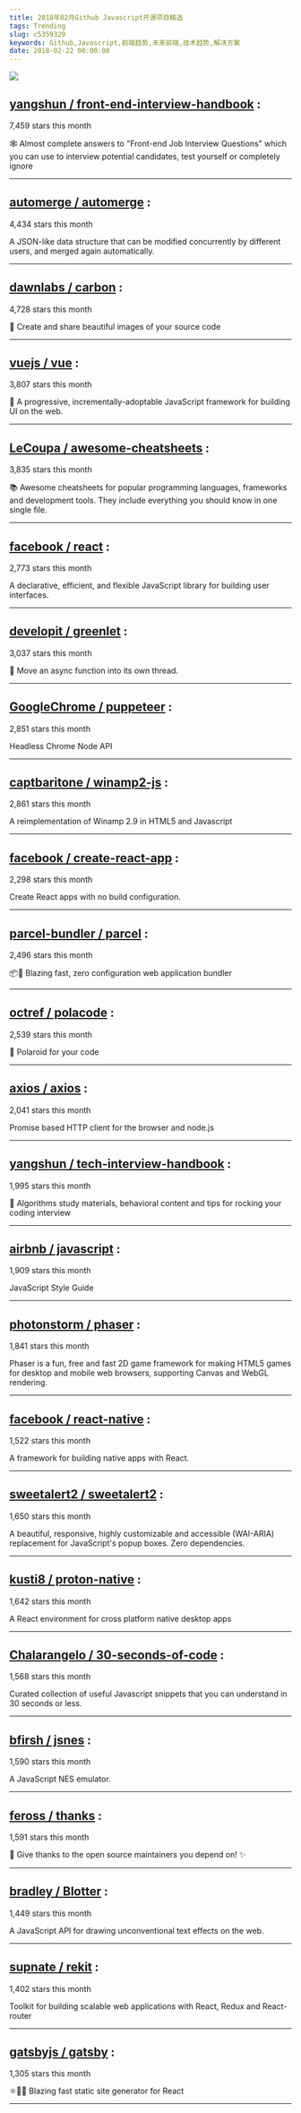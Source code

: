 ```yaml
---
title: 2018年02月Github Javascript开源项目精选
tags: Trending
slug: c5359329
keywords: Github,Javascript,前端趋势,未来前端,技术趋势,解决方案
date: 2018-02-22 00:00:00
---
```

![](https://static.alili.tech/images/github_33.png)
##   [yangshun / front-end-interview-handbook](https://github.com/yangshun/front-end-interview-handbook) : 
 
7,459 stars this month

🕸 Almost complete answers to "Front-end Job Interview Questions" which you can use to interview potential candidates, test yourself or completely ignore 

---
##   [automerge / automerge](https://github.com/automerge/automerge) : 
 
4,434 stars this month

A JSON-like data structure that can be modified concurrently by different users, and merged again automatically. 

---
##   [dawnlabs / carbon](https://github.com/dawnlabs/carbon) : 
 
4,728 stars this month

🎨 Create and share beautiful images of your source code 

---
##   [vuejs / vue](https://github.com/vuejs/vue) : 
 
3,807 stars this month

🖖 A progressive, incrementally-adoptable JavaScript framework for building UI on the web. 

---
##   [LeCoupa / awesome-cheatsheets](https://github.com/LeCoupa/awesome-cheatsheets) : 
 
3,835 stars this month

📚 Awesome cheatsheets for popular programming languages, frameworks and development tools. They include everything you should know in one single file. 

---
##   [facebook / react](https://github.com/facebook/react) : 
 
2,773 stars this month

A declarative, efficient, and flexible JavaScript library for building user interfaces. 

---
##   [developit / greenlet](https://github.com/developit/greenlet) : 
 
3,037 stars this month

🦎 Move an async function into its own thread. 

---
##   [GoogleChrome / puppeteer](https://github.com/GoogleChrome/puppeteer) : 
 
2,851 stars this month

Headless Chrome Node API 

---
##   [captbaritone / winamp2-js](https://github.com/captbaritone/winamp2-js) : 
 
2,861 stars this month

A reimplementation of Winamp 2.9 in HTML5 and Javascript 

---
##   [facebook / create-react-app](https://github.com/facebook/create-react-app) : 
 
2,298 stars this month

Create React apps with no build configuration. 

---
##   [parcel-bundler / parcel](https://github.com/parcel-bundler/parcel) : 
 
2,496 stars this month

📦🚀 Blazing fast, zero configuration web application bundler 

---
##   [octref / polacode](https://github.com/octref/polacode) : 
 
2,539 stars this month

📸 Polaroid for your code 

---
##   [axios / axios](https://github.com/axios/axios) : 
 
2,041 stars this month

Promise based HTTP client for the browser and node.js 

---
##   [yangshun / tech-interview-handbook](https://github.com/yangshun/tech-interview-handbook) : 
 
1,995 stars this month

💯 Algorithms study materials, behavioral content and tips for rocking your coding interview 

---
##   [airbnb / javascript](https://github.com/airbnb/javascript) : 
 
1,909 stars this month

JavaScript Style Guide 

---
##   [photonstorm / phaser](https://github.com/photonstorm/phaser) : 
 
1,841 stars this month

Phaser is a fun, free and fast 2D game framework for making HTML5 games for desktop and mobile web browsers, supporting Canvas and WebGL rendering. 

---
##   [facebook / react-native](https://github.com/facebook/react-native) : 
 
1,522 stars this month

A framework for building native apps with React. 

---
##   [sweetalert2 / sweetalert2](https://github.com/sweetalert2/sweetalert2) : 
 
1,650 stars this month

A beautiful, responsive, highly customizable and accessible (WAI-ARIA) replacement for JavaScript's popup boxes. Zero dependencies. 

---
##   [kusti8 / proton-native](https://github.com/kusti8/proton-native) : 
 
1,642 stars this month

A React environment for cross platform native desktop apps 

---
##   [Chalarangelo / 30-seconds-of-code](https://github.com/Chalarangelo/30-seconds-of-code) : 
 
1,568 stars this month

Curated collection of useful Javascript snippets that you can understand in 30 seconds or less. 

---
##   [bfirsh / jsnes](https://github.com/bfirsh/jsnes) : 
 
1,590 stars this month

A JavaScript NES emulator. 

---
##   [feross / thanks](https://github.com/feross/thanks) : 
 
1,591 stars this month

🙌 Give thanks to the open source maintainers you depend on! ✨ 

---
##   [bradley / Blotter](https://github.com/bradley/Blotter) : 
 
1,449 stars this month

A JavaScript API for drawing unconventional text effects on the web. 

---
##   [supnate / rekit](https://github.com/supnate/rekit) : 
 
1,402 stars this month

Toolkit for building scalable web applications with React, Redux and React-router 

---
##   [gatsbyjs / gatsby](https://github.com/gatsbyjs/gatsby) : 
 
1,305 stars this month

⚛️📄🚀 Blazing fast static site generator for React 

---

